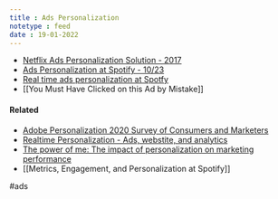 ```yaml
---
title : Ads Personalization
notetype : feed
date : 19-01-2022
---
```





- [Netflix Ads Personalization Solution - 2017](https://www.slideshare.net/KarthikMurugesan2/netflix-ads-personalization-solution-2017)
- [Ads Personalization at Spotify - 10/23](https://www.slideshare.net/kinshukm1/ads-personalization-at-spotify-nyc-data-engineering-1023)
- [Real time ads personalization at Spotfy](https://www.slideshare.net/kinshukm1/real-time-ads-personalization-spotify)
- [[You Must Have Clicked on this Ad by Mistake]]



#### Related
- [Adobe Personalization 2020 Survey of Consumers and Marketers](https://www.slideshare.net/adobe/adobe-personalization-2020-survey-of-consumers-and-marketers)
- [Realtime Personalization - Ads, webstite, and analytics](https://www.slideshare.net/michaelalon/realtime-personalization-ads-site)
- [The power of me: The impact of personalization on marketing performance](https://www.slideshare.net/EpsilonMktg/the-power-of-me-the-impact-of-personalization-on-marketing-performance)
- [[Metrics, Engagement, and Personalization at Spotify]]


#ads